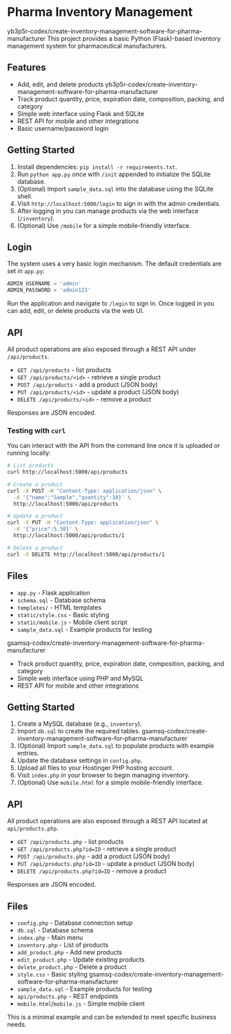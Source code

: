 # Pharma Inventory Management

 yb3p5r-codex/create-inventory-management-software-for-pharma-manufacturer
This project provides a basic Python (Flask)-based inventory management system for pharmaceutical manufacturers.


## Features

- Add, edit, and delete products
 yb3p5r-codex/create-inventory-management-software-for-pharma-manufacturer
- Track product quantity, price, expiration date, composition, packing, and category
- Simple web interface using Flask and SQLite
- REST API for mobile and other integrations
- Basic username/password login

## Getting Started

1. Install dependencies: `pip install -r requirements.txt`.
2. Run `python app.py` once with `/init` appended to initialize the SQLite database.
3. (Optional) Import `sample_data.sql` into the database using the SQLite shell.
4. Visit `http://localhost:5000/login` to sign in with the admin credentials.
5. After logging in you can manage products via the web interface (`/inventory`).
6. (Optional) Use `/mobile` for a simple mobile-friendly interface.

## Login

The system uses a very basic login mechanism. The default credentials are set in `app.py`:

```python
ADMIN_USERNAME = 'admin'
ADMIN_PASSWORD = 'admin123'
```

Run the application and navigate to `/login` to sign in. Once logged in you can add, edit, or delete products via the web UI.

## API

All product operations are also exposed through a REST API under `/api/products`.

- `GET /api/products` - list products
- `GET /api/products/<id>` - retrieve a single product
- `POST /api/products` - add a product (JSON body)
- `PUT /api/products/<id>` - update a product (JSON body)
- `DELETE /api/products/<id>` - remove a product

Responses are JSON encoded.

### Testing with `curl`

You can interact with the API from the command line once it is uploaded or running locally:

```bash
# List products
curl http://localhost:5000/api/products

# Create a product
curl -X POST -H "Content-Type: application/json" \
  -d '{"name":"Sample","quantity":10}' \
  http://localhost:5000/api/products

# Update a product
curl -X PUT -H "Content-Type: application/json" \
  -d '{"price":5.50}' \
  http://localhost:5000/api/products/1

# Delete a product
curl -X DELETE http://localhost:5000/api/products/1
```

## Files

- `app.py` - Flask application
- `schema.sql` - Database schema
- `templates/` - HTML templates
- `static/style.css` - Basic styling
- `static/mobile.js` - Mobile client script
- `sample_data.sql` - Example products for testing

 gsamsq-codex/create-inventory-management-software-for-pharma-manufacturer
- Track product quantity, price, expiration date, composition, packing, and category
- Simple web interface using PHP and MySQL
- REST API for mobile and other integrations



## Getting Started

1. Create a MySQL database (e.g., `inventory`).
2. Import `db.sql` to create the required tables.
 gsamsq-codex/create-inventory-management-software-for-pharma-manufacturer
3. (Optional) Import `sample_data.sql` to populate products with example entries.
4. Update the database settings in `config.php`.
5. Upload all files to your Hostinger PHP hosting account.
6. Visit `index.php` in your browser to begin managing inventory.
7. (Optional) Use `mobile.html` for a simple mobile-friendly interface.

## API

All product operations are also exposed through a REST API located at `api/products.php`.

- `GET /api/products.php` - list products
- `GET /api/products.php?id=ID` - retrieve a single product
- `POST /api/products.php` - add a product (JSON body)
- `PUT /api/products.php?id=ID` - update a product (JSON body)
- `DELETE /api/products.php?id=ID` - remove a product

Responses are JSON encoded.


## Files

- `config.php` - Database connection setup
- `db.sql` - Database schema
- `index.php` - Main menu
- `inventory.php` - List of products
- `add_product.php` - Add new products
- `edit_product.php` - Update existing products
- `delete_product.php` - Delete a product
- `style.css` - Basic styling
 gsamsq-codex/create-inventory-management-software-for-pharma-manufacturer
- `sample_data.sql` - Example products for testing
- `api/products.php` - REST endpoints
- `mobile.html`/`mobile.js` - Simple mobile client


This is a minimal example and can be extended to meet specific business needs.
